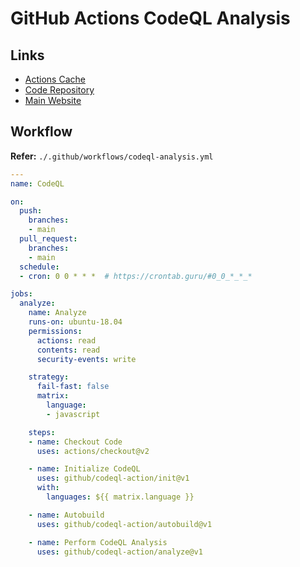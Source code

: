 # GitHub Actions CodeQL Analysis

## Links

- [Actions Cache](https://github.com/actions/cache/blob/main/examples.md#php---composer)
- [Code Repository](https://github.com/github/codeql)
- [Main Website](https://codeql.github.com/)

## Workflow

**Refer:** `./.github/workflows/codeql-analysis.yml`

```yaml
---
name: CodeQL

on:
  push:
    branches:
    - main
  pull_request:
    branches:
    - main
  schedule:
  - cron: 0 0 * * *  # https://crontab.guru/#0_0_*_*_*

jobs:
  analyze:
    name: Analyze
    runs-on: ubuntu-18.04
    permissions:
      actions: read
      contents: read
      security-events: write

    strategy:
      fail-fast: false
      matrix:
        language:
        - javascript

    steps:
    - name: Checkout Code
      uses: actions/checkout@v2

    - name: Initialize CodeQL
      uses: github/codeql-action/init@v1
      with:
        languages: ${{ matrix.language }}

    - name: Autobuild
      uses: github/codeql-action/autobuild@v1

    - name: Perform CodeQL Analysis
      uses: github/codeql-action/analyze@v1
```
